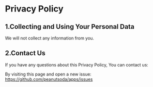 # Privacy Policy

## 1.Collecting and Using Your Personal Data

We will not collect any information from you.

## 2.Contact Us

If you have any questions about this Privacy Policy, You can contact us:

By visiting this page and open a new issue: https://github.com/peanutsoda/apps/issues
